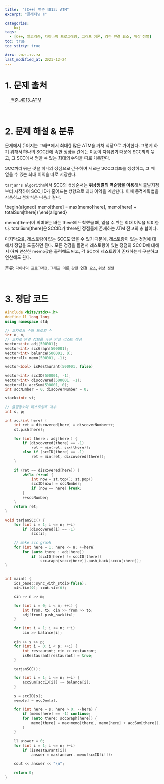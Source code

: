 ```yaml
---
title:  "[C++] 백준 4013: ATM"
excerpt: "플래티넘 Ⅱ"

categories:
  - boj
tags:
  - [C++, 알고리즘, 다이나믹 프로그래밍, 그래프 이론, 강한 연결 요소, 위상 정렬]
toc: true
toc_sticky: true
 
date: 2021-12-24
last_modified_at: 2021-12-24
---
```


# 1. 문제 출처
[<img src="https://static.solved.ac/tier_small/19.svg" style="width: 1em"> 백준_4013_ATM](https://www.acmicpc.net/problem/4013)

<br>

# 2. 문제 해설 & 분류

문제에서 주어지는 그래프에서 최대한 많은 ATM을 거쳐 식당으로 가야한다. 그렇게 하기 위해서 하나의 SCC안에 속한 정점들 간에는 이동이 자유롭기 때문에 SCC끼리 묶고, 그 SCC에서 얻을 수 있는 최대의 수익을 따로 기록한다.

SCC끼리 묶은 것을 하나의 정점으로 간주하여 새로운 SCC그래프를 생성하고, 그 때 얻을 수 있는 최대 이익을 따로 저장한다.

`tarjan's algorithm`에서 SCC의 생성순서는 **위상정렬의 역순임을 이용**해서 출발지점부터 시작하여 SCC_ID가 줄어드는 방향으로 최대 이익을 계산한다. 이때 동적계획법을 사용하고 점화식은 다음과 같다.

\begin{aligned}
    memo[there] = max(memo[there], memo[here] + totalSum[there])
\end{aligned}

memo[there]이 의미하는 바는 there에 도착했을 때, 얻을 수 있는 최대 이익을 의미한다. totalSum[there]은 SCCID가 there인 정점들에 존재하는 ATM 잔고의 총 합이다.

마지막으로, 레스토랑이 없는 SCC도 있을 수 있기 때문에, 레스토랑이 있는 정점에 대해서 정답을 도출하면 된다. 모든 정점을 돌면서 레스토랑이 있는 정점의 SCCID에 대해서 아까 연산한 memo값을 출력해도 되고, 각 SCC에 레스토랑이 존재하는지 구분하고 연산해도 된다.

분류: `다이나믹 프로그래밍`, `그래프 이론`, `강한 연결 요소`, `위상 정렬`

<br>

# 3. 정답 코드

~~~cpp
#include <bits/stdc++.h>
#define ll long long
using namespace std;

// 교차로의 수와 도로의 수
int n, m;
// 교차로 연결 정보를 가진 인접 리스트 생성
vector<int> adj[500001];
vector<int> sccGraph[500001];
vector<int> balance(500001, 0);
vector<ll> memo(500001, -1);

vector<bool> isRestaurant(500001, false);

vector<int> sccID(500001, -1);
vector<int> discovered(500001, -1);
vector<ll> accSum(500001, 0);
int sccNumber = 0, discoverNumber = 0;

stack<int> st;

// 출발장소와 레스토랑의 개수
int s, p;

int scc(int here) {
    int ret = discovered[here] = discoverNumber++;
    st.push(here);

    for (int there : adj[here]) {
        if (discovered[there] == -1)
            ret = min(ret, scc(there));
        else if (sccID[there] == -1)
            ret = min(ret, discovered[there]);
    }

    if (ret == discovered[here]) {
        while (true) {
            int now = st.top(); st.pop();
            sccID[now] = sccNumber;
            if (now == here) break;
        }
        ++sccNumber;
    }
    return ret;
}

void tarjanSCC() {
    for (int i = 1; i <= n; ++i)
        if (discovered[i] == -1)
            scc(i);

    // make scc graph
    for (int here = 1; here <= n; ++here)
        for (auto there : adj[here])
            if (sccID[here] != sccID[there])
                sccGraph[sccID[here]].push_back(sccID[there]);
}


int main() {
    ios_base::sync_with_stdio(false);
    cin.tie(0); cout.tie(0);

    cin >> n >> m;

    for (int i = 0; i < m; ++i) {
        int from, to; cin >> from >> to;
        adj[from].push_back(to);
    }

    for (int i = 1; i <= n; ++i)
        cin >> balance[i];
    
    cin >> s >> p;
    for (int i = 0; i < p; ++i) {
        int restaurant; cin >> restaurant;
        isRestaurant[restaurant] = true;
    }

    tarjanSCC();

    for (int i = 1; i <= n; ++i) {
        accSum[sccID[i]] += balance[i];
    }

    s = sccID[s];
    memo[s] = accSum[s];

    for (int here = s; here > 0; --here) {
        if (memo[here] == -1) continue;
        for (auto there: sccGraph[here]) {
            memo[there] = max(memo[there], memo[here] + accSum[there]);
        }
    }

    ll answer = 0;
    for (int i = 1; i <= n; ++i)
        if (isRestaurant[i])
            answer = max(answer, memo[sccID[i]]);
    
    cout << answer << "\n";

    return 0;
}
~~~